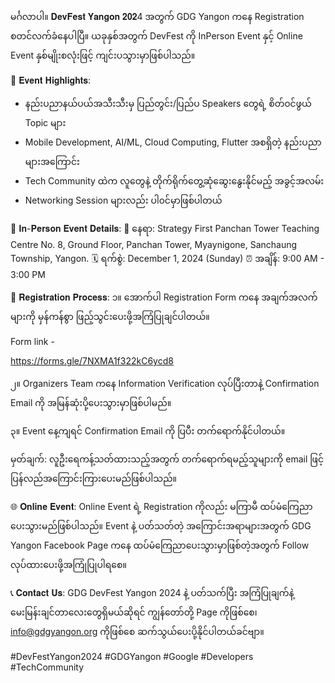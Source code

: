 ﻿မင်္ဂလာပါ။ 𝐃𝐞𝐯𝐅𝐞𝐬𝐭 𝐘𝐚𝐧𝐠𝐨𝐧 𝟐𝟎𝟐4 အတွက် GDG Yangon ကနေ Registration စတင်လက်ခံနေပါပြီ။ ယခုနှစ်အတွက် DevFest ကို InPerson Event နှင့် Online Event နှစ်မျိုးစလုံးဖြင့် ကျင်းပသွားမှာဖြစ်ပါသည်။

🎯 𝐄𝐯𝐞𝐧𝐭 𝐇𝐢𝐠𝐡𝐥𝐢𝐠𝐡𝐭𝐬:
* နည်းပညာနယ်ပယ်အသီးသီးမှ ပြည်တွင်း/ပြည်ပ Speakers တွေရဲ့ စိတ်၀င်ဖွယ် Topic များ
* Mobile Development, AI/ML, Cloud Computing, Flutter အစရှိတဲ့ နည်းပညာများအကြောင်း
* Tech Community ထဲက လူတွေနဲ့ တိုက်ရိုက်တွေ့ဆုံဆွေးနွေးနိုင်မည့် အခွင့်အလမ်း
* Networking Session များလည်း ပါ၀င်မှာဖြစ်ပါတယ်

📅 𝐈𝐧-𝐏𝐞𝐫𝐬𝐨𝐧 𝐄𝐯𝐞𝐧𝐭 𝐃𝐞𝐭𝐚𝐢𝐥𝐬:
📍 နေရာ: Strategy First Panchan Tower Teaching Centre
 No. 8, Ground Floor, Panchan Tower, Myaynigone, Sanchaung Township, Yangon.
🗓️ ရက်စွဲ: December 1, 2024 (Sunday)
⏰ အချိန်: 9:00 AM - 3:00 PM

📝 𝐑𝐞𝐠𝐢𝐬𝐭𝐫𝐚𝐭𝐢𝐨𝐧 𝐏𝐫𝐨𝐜𝐞𝐬𝐬:
၁။ အောက်ပါ Registration Form ကနေ အချက်အလက်များကို မှန်ကန်စွာ ဖြည့်သွင်းပေးဖို့အကြံပြုချင်ပါတယ်။

Form link - 

https://forms.gle/7NXMA1f322kC6ycd8

၂။ Organizers Team ကနေ Information Verification လုပ်ပြီးတာနဲ့ Confirmation Email ကို အမြန်ဆုံးပို့ပေးသွားမှာဖြစ်ပါမည်။

၃။ Event နေ့ကျရင် Confirmation Email ကို ပြပီး တက်ရောက်နိုင်ပါတယ်။

မှတ်ချက်: လူဦးရေကန့်သတ်ထားသည့်အတွက် တက်ရောက်ရမည့်သူများကို email ဖြင့် ပြန်လည်အကြောင်းကြားပေးမည်ဖြစ်ပါသည်။ 

🌐 𝐎𝐧𝐥𝐢𝐧𝐞 𝐄𝐯𝐞𝐧𝐭:
Online Event ရဲ့ Registration ကိုလည်း မကြာမီ ထပ်မံကြေညာပေးသွားမည်ဖြစ်ပါသည်။ Event နဲ့ ပတ်သတ်တဲ့ အကြောင်းအရာများအတွက် GDG Yangon Facebook Page ကနေ ထပ်မံကြေညာပေးသွားမှာဖြစ်တဲ့အတွက် Follow လုပ်ထားပေးဖို့အကြုံပြုပါရစေ။

📞 𝐂𝐨𝐧𝐭𝐚𝐜𝐭 𝐔𝐬:
GDG DevFest Yangon 2024 နဲ့ ပတ်သက်ပြီး အကြံပြုချက်နဲ့ မေးမြန်းချင်တာလေးတွေရှိမယ်ဆိုရင် ကျွန်တော်တို့ Page ကိုဖြစ်စေ၊ info@gdgyangon.org ကိုဖြစ်စေ ဆက်သွယ်ပေးပို့နိုင်ပါတယ်ခင်ဗျာ။

#DevFestYangon2024 #GDGYangon #Google #Developers #TechCommunity